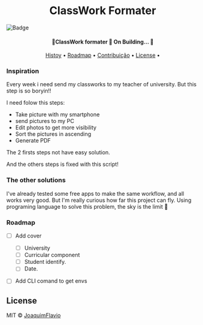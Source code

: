 <h1 align="center"> 
	ClassWork Formater
</h1>

![Badge](https://img.shields.io/apm/l/vim-mode)

<h4 align="center"> 
	🚧ClassWork formater 🚀 On Building...  🚧
</h4>

<p align="center">
 <a href="#histoy">Histoy</a> •
 <a href="#roadmap">Roadmap</a> • 
 <a href="#contribuicao">Contribuição</a> • 
 <a href="#license">License</a> • 
</p>


### Inspiration

Every week i need send my classworks to my teacher of university. But this step is so boryin!! 

I need folow this steps:

- Take picture with my smartphone
- send pictures to my PC
- Edit photos to get more visibility
- Sort the pictures in ascending
- Generate PDF

The 2 firsts steps not have easy solution.

And the others steps is fixed with this script!

### The other solutions

I've already tested some free apps to make the same workflow, and all works very good. But I'm really curious how far this project can fly. Using programing language to solve this problem, the sky is the limit 🚀



### Roadmap

- [ ] Add cover
  - [ ] University
  - [ ] Curricular component
  - [ ] Student identify.
  - [ ] Date.
- [ ] Add CLI comand to get envs


## License

MIT © [JoaquimFlavio](https://github.com/JoaquimFlavio)